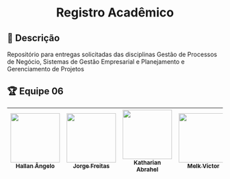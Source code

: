 <h1 align="center">Registro Acadêmico</h1>

## :memo: Descrição
Repositório para entregas solicitadas das disciplinas Gestão de Processos de Negócio, Sistemas de Gestão Empresarial e Planejamento e Gerenciamento de Projetos

## :trophy: Equipe 06

| [<img src="https://avatars.githubusercontent.com/u/109428550?v=4" width=115><br><sub>Hallan Ângelo</sub>](https://github.com/hallanangelo) | [<img src="https://avatars.githubusercontent.com/u/80436467?v=4" width=115><br><sub>Jorge Freitas</sub>](https://github.com/jorgelcff) | [<img src="https://avatars.githubusercontent.com/u/104030171?v=4" width=115><br><sub>Katharian Abrahel</sub>](https://github.com/katharianabrahel) | [<img src="https://avatars.githubusercontent.com/u/115114537?v=4" width=115><br><sub>Melk Victor</sub>](https://github.com/MelkVictor) | [<img src="https://avatars.githubusercontent.com/u/108599710?v=4" width=115><br><sub>Otavio Augusto</sub>](https://github.com/Otavio574) | [<img src="https://avatars.githubusercontent.com/u/86257548?v=4" width=115><br><sub>Renata Santana</sub>](https://github.com/RenataAndradeSnatana) |
| :--------------------------------------------------------------------------------------------------------------------------------------------: | :----------------------------------------------------------------------------------------------------------------------------------------: | :-----------------------------------------------------------------------------------------------------------------------------------------: | :-------------------------------------------------------------------------------------------------------------------------------------: | :------------------------------------------------------------------------------------------------------------------------------------------------: | :------------------------------------------------------------------------------------------------------------------------------------------------: |
